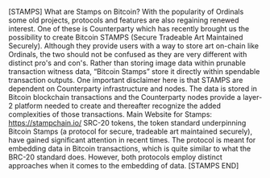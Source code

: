 [STAMPS]
What are Stamps on Bitcoin?
With the popularity of Ordinals some old projects, protocols and features are also regaining renewed interest. One of these is Counterparty which has recently brought us the possibility to create Bitcoin STAMPS (Secure Tradeable Art Maintained Securely). Although they provide users with a way to store art on-chain like Ordinals, the two should not be confused as they are very different with distinct pro's and con's. Rather than storing image data within prunable transaction witness data, “Bitcoin Stamps” store it directly within spendable transaction outputs. 
One important disclaimer here is that STAMPS are dependent on Counterparty infrastructure and nodes. The data is stored in Bitcoin blockchain transactions and the Counterparty nodes provide a layer-2 platform needed to create and thereafter recognize the added complexities of those transactions. Main Website for Stamps: https://stampchain.io/
SRC-20 tokens, the token standard underpinning Bitcoin Stamps (a protocol for secure, tradeable art maintained securely), have gained significant attention in recent times. The protocol is meant for embedding data in Bitcoin transactions, which is quite similar to what the BRC-20 standard does. However, both protocols employ distinct approaches when it comes to the embedding of data.
[STAMPS END]